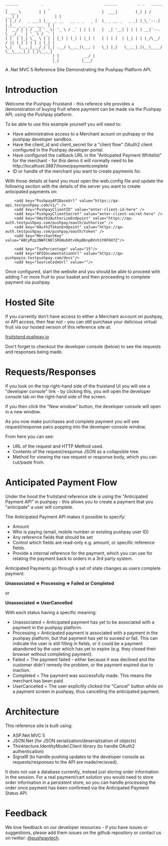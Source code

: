     ______          _                           ______         _ _   _____ _                  _ 
    | ___ \        | |                         |  ___|        (_) | /  ___| |                | |
    | |_/ /   _ ___| |__  _ __   __ _ _   _ |  |_ _ __ _   _ _| |_\_`--.| |_|__ _ _ ___ ___  | |
    |  __/ | | / __| '_ \| '_ \ / _` | | | |   |  _| '__| | | | | __|`--. \ __/ _` | '_ \ / _` |
    | |  | |_| \__ \ | | | |_) | (_| | |_| |   | | | |  | |_| | | |_/\__/ / || (_| | | | | (_| |
    \_|   \__,_|___/_| |_| .__/ \__,_|\__, |   \_| |_|   \__,_|_|\__\____/ \__\__,_|_| |_|\__,_|
                         | |           __/ |                                                  
                         |_|          |___/                                                   

A .Net MVC 5 Reference Site Demonstrating the Pushpay Platform API.


Introduction
============

Welcome the Pushpay Fruistand - this referece site provides a demonstration of buying fruit where payment can be made via the Pushpay API, using the Pushpay platform.

To be able to use this example yourself you will need to:

* Have administrative access to a Merchant acount on puhspay or the pushpay developer sandbox.
* Have the client_id and client_secret for a "client flow" OAuth2 client configured in the Pushpay developer portal.
* Have configured the callback URL in the "Anticpated Payment Whitelist" for the merchant - for this demo it will normally need to be http://localhost:3887/home/paymentcomplete
* ID or handle of the merchant you want to create payments for.

With those details at hand you must open the web.config file and update the following section with the details of the server you want to create anticipated payments on:

		<add key="PushpayAPIBaseUrl" value="https://qa-api.testpushpay.com/v1/" />
		<add key="PushpayClientID" value="enter-client-id-here" />
		<add key="PushpayClientSecret" value="enter-client-secret-here" />
		<add key="OAuth2AuthorizeEndpoint" value="https://qa-auth.testpushpay.com/pushpay/oauth/authorize" />
		<add key="OAuth2TokenEndpoint" value="https://qa-auth.testpushpay.com/pushpay/oauth/token" />
		<add key="MerchantKey" value="ABCyMzp3NWFCNDlSRGNub0tvUkpBbnpBVnh1Y0FOXYZ"/>
		
		<add key="TaxPercentage" value="15"/>
		<add key="APIDocumentationUrl" value="https://qa-pushpayio.testpushpay.com/docs"/>
		<add key="SourceCodeUrl" value=""/>
		
Once configured, start the website and you should be able to proceed with adding 1 or more fruit to your basket and then proceeding to complete payment via pushpay.

Hosted Site
===========

If you currently don't have access to either a Merchant account on pushpay, or API access, then fear not - you can still purchase your delicious virtual fruit via our hosted version of this reference site at:

[fruitstand.pushpay.io](http://fruitstand.pushpay.io/)

Don't forget to checkout the developer console (below) to see the requests and responses being made.

Requests/Responses
==================

If you look on the top right-hand side of the fruistand UI you will see a "developer console" link - by clicking this, you will open the developer console tab on the right-hand side of the screen.

If you then click the "New window" button, the developer console will open in a new window.

As you now make purchases and complete payment you will see request/response pairs popping into the developer console window.

From here you can see:

* URL of the request and HTTP Method used.
* Contents of the request/response JSON as a collapsible tree.
* Method for viewing the raw request or response body, which you can cut/paste from.

Anticipated Payment Flow
========================

Under the hood the fruitstand reference site is using the "Anticipated Payment API" in pushpay - this allows you to create a payment that you "anticipate" a user will complete.

The Anticipated Payment API makes it possible to specify:

* Amount
* Who is paying (email, mobile number or existing pushpay user ID)
* Any reference fields that should be set
* Control which fields are read-only e.g. amount, or specific reference fields.
* Provide a internal reference for the payment, which you can use for relating the payment back to orders in a 3rd party system.

Anticipated Payments go through a set of state changes as users complete payment:


**Unassociated => Processing => Failed or Completed**

or

**Unassociated => UserCancelled**

With each status having a specific meaning:

* Unassociated = Anticipated payment has yet to be associated with a payment in the pushpay platform.
* Processing = Anticipated payment is associated with a payment in the pushpay platform, but that payment has yet to suceed or fail.  This can indicate the user is still filling in fields, or it could be a payment abandoned by the user which has yet to expire (e.g. they closed their browser without completing payment).
* Failed = The payment failed - either because it was declined and the customer didn't remedy the problem, or the payment expired due to inaction.
* Completed = The payment was successfully made.   This means the merchant has been paid.
* UserCancelled = The user explicitly clicked the "Cancel" button while on a payment screen in pushpay, thus cancelling the anticipated payment.

Architecture
============

This reference site is built using:

* ASP.Net MVC 5
* JSON.Net (for JSON serialization/deserialization of objects)
* Thinktecture.IdentityModel.Client library (to handle OAuth2 authentication)
* SignalR (to handle pushing updates to the developer console as requests/responses to the API are made/recieved).

It does not use a database currently, instead just storing order information in the session.  For a real payment/cart solution you would need to store order information in a persistent store, so you can handle processing the order once payment has been confirmed via the Anticipated Payment Status API.

Feedback
========

We love feedback on our developer resources - if you have issues or suggestions, please add them issues on the github repository or contact us on twitter: [@pushpaytech](https://twitter.com/pushpaytech).